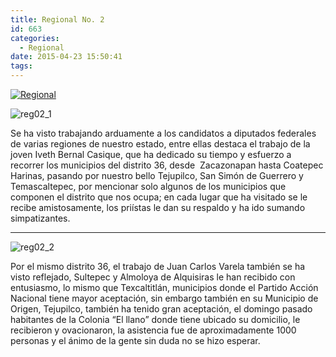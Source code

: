 ```yaml
---
title: Regional No. 2
id: 663
categories:
  - Regional
date: 2015-04-23 15:50:41
tags:
---
```


[![Regional](http://www.laredsemanario.com/wp-content/uploads/2015/04/Regional_500x100.png)](http://www.laredsemanario.com/wp-content/uploads/2015/04/Regional_500x100.png)

![reg02_1](http://www.laredsemanario.com/wp-content/uploads/2015/04/reg02_1.jpg)

Se ha visto trabajando arduamente a los candidatos a diputados federales de varias regiones de nuestro estado, entre ellas destaca el trabajo de la joven Iveth Bernal Casique, que ha dedicado su tiempo y esfuerzo a recorrer los municipios del distrito 36, desde  Zacazonapan hasta Coatepec Harinas, pasando por nuestro bello Tejupilco, San Simón de Guerrero y  Temascaltepec, por mencionar solo algunos de los municipios que componen el distrito que nos ocupa; en cada lugar que ha visitado se le recibe amistosamente, los priístas le dan su respaldo y ha ido sumando simpatizantes.

* * *

![reg02_2](http://www.laredsemanario.com/wp-content/uploads/2015/04/reg02_2.jpg)

Por el mismo distrito 36, el trabajo de Juan Carlos Varela también se ha visto reflejado, Sultepec y Almoloya de Alquisiras le han recibido con entusiasmo, lo mismo que Texcaltitlán, municipios donde el Partido Acción Nacional tiene mayor aceptación, sin embargo también en su Municipio de Origen, Tejupilco, también ha tenido gran aceptación, el domingo pasado habitantes de la Colonia “El llano” donde tiene ubicado su domicilio, le recibieron y ovacionaron, la asistencia fue de aproximadamente 1000 personas y el ánimo de la gente sin duda no se hizo esperar.